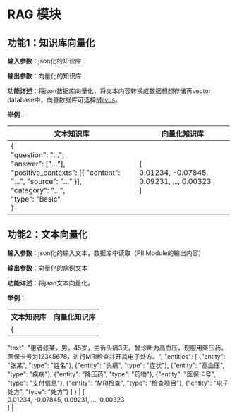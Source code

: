 # RAG 模块

## 功能1：知识库向量化

**输入参数**：json化的知识库

**输出参数**：向量化的知识库

**功能详述**：将json数据库向量化，将文本内容转换成数据想想存储再vector database中，向量数据库可选择[Milvus](https://github.com/milvus-io/milvus)。

**举例**：

| 文本知识库   | 向量化知识库 |
|--------|------|
| {<br> "question": "...",<br>"answer": ["..."],<br>"positive_contexts": [{ "content": "...", "source": "..." }],<br>"category": "...",<br>"type": "Basic"<br>} | [<br> 0.01234, -0.07845, 0.09231, ..., 0.00323<br>]  |


## 功能2：文本向量化

**输入参数**：json化的输入文本，数据库中读取（PII Module的输出内容）

**输出参数**：向量化的病例文本

**功能详述**：将json文本向量化。

**举例**：

| 文本知识库   | 向量化知识库 |
|--------|------|
| {
  "text": "患者张某，男，45岁，主诉头痛3天。曾诊断为高血压，现服用降压药。医保卡号为12345678，进行MRI检查并开具电子处方。",
  "entities": [
    {"entity": "张某", "type": "姓名"},
    {"entity": "头痛", "type": "症状"},
    {"entity": "高血压", "type": "疾病"},
    {"entity": "降压药", "type": "药物"},
    {"entity": "医保卡号", "type": "支付信息"},
    {"entity": "MRI检查", "type": "检查项目"},
    {"entity": "电子处方", "type": "处方"}
  ]
}
 | [<br> 0.01234, -0.07845, 0.09231, ..., 0.00323<br>]  |

